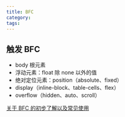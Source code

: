 ```yaml
---
title: BFC
category:
tags:
---
```


## 触发 BFC

- body 根元素
- 浮动元素：float 除 none 以外的值
- 绝对定位元素：position（absolute、fixed）
- display（inline-block、table-cells、flex）
- overflow（hidden、auto、scroll）

[关于 BFC 的初步了解以及常见使用](https://www.cnblogs.com/mauricechans/p/5894569.html)
